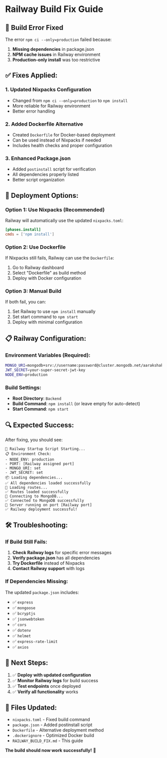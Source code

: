 # Railway Build Fix Guide

## 🚨 **Build Error Fixed**

The error `npm ci --only=production` failed because:
1. **Missing dependencies** in package.json
2. **NPM cache issues** in Railway environment
3. **Production-only install** was too restrictive

## ✅ **Fixes Applied:**

### **1. Updated Nixpacks Configuration**
- Changed from `npm ci --only=production` to `npm install`
- More reliable for Railway environment
- Better error handling

### **2. Added Dockerfile Alternative**
- Created `Dockerfile` for Docker-based deployment
- Can be used instead of Nixpacks if needed
- Includes health checks and proper configuration

### **3. Enhanced Package.json**
- Added `postinstall` script for verification
- All dependencies properly listed
- Better script organization

## 🚀 **Deployment Options:**

### **Option 1: Use Nixpacks (Recommended)**
Railway will automatically use the updated `nixpacks.toml`:
```toml
[phases.install]
cmds = ['npm install']
```

### **Option 2: Use Dockerfile**
If Nixpacks still fails, Railway can use the `Dockerfile`:
1. Go to Railway dashboard
2. Select "Dockerfile" as build method
3. Deploy with Docker configuration

### **Option 3: Manual Build**
If both fail, you can:
1. Set Railway to use `npm install` manually
2. Set start command to `npm start`
3. Deploy with minimal configuration

## 📋 **Railway Configuration:**

### **Environment Variables (Required):**
```bash
MONGO_URI=mongodb+srv://username:password@cluster.mongodb.net/aarakshak
JWT_SECRET=your-super-secret-jwt-key
NODE_ENV=production
```

### **Build Settings:**
- **Root Directory**: `Backend`
- **Build Command**: `npm install` (or leave empty for auto-detect)
- **Start Command**: `npm start`

## 🔍 **Expected Success:**

After fixing, you should see:
```
🚀 Railway Startup Script Starting...
📋 Environment Check:
- NODE_ENV: production
- PORT: [Railway assigned port]
- MONGO_URI: set
- JWT_SECRET: set
📦 Loading dependencies...
✅ All dependencies loaded successfully
🔄 Loading routes...
✅ Routes loaded successfully
🔄 Connecting to MongoDB...
✅ Connected to MongoDB successfully
🚀 Server running on port [Railway port]
✅ Railway deployment successful!
```

## 🛠️ **Troubleshooting:**

### **If Build Still Fails:**
1. **Check Railway logs** for specific error messages
2. **Verify package.json** has all dependencies
3. **Try Dockerfile** instead of Nixpacks
4. **Contact Railway support** with logs

### **If Dependencies Missing:**
The updated `package.json` includes:
- ✅ `express`
- ✅ `mongoose`
- ✅ `bcryptjs`
- ✅ `jsonwebtoken`
- ✅ `cors`
- ✅ `dotenv`
- ✅ `helmet`
- ✅ `express-rate-limit`
- ✅ `axios`

## 🎯 **Next Steps:**

1. ✅ **Deploy with updated configuration**
2. ✅ **Monitor Railway logs** for build success
3. ✅ **Test endpoints** once deployed
4. ✅ **Verify all functionality** works

## 📁 **Files Updated:**

- `nixpacks.toml` - Fixed build command
- `package.json` - Added postinstall script
- `Dockerfile` - Alternative deployment method
- `.dockerignore` - Optimized Docker build
- `RAILWAY_BUILD_FIX.md` - This guide

**The build should now work successfully!** 🎉 